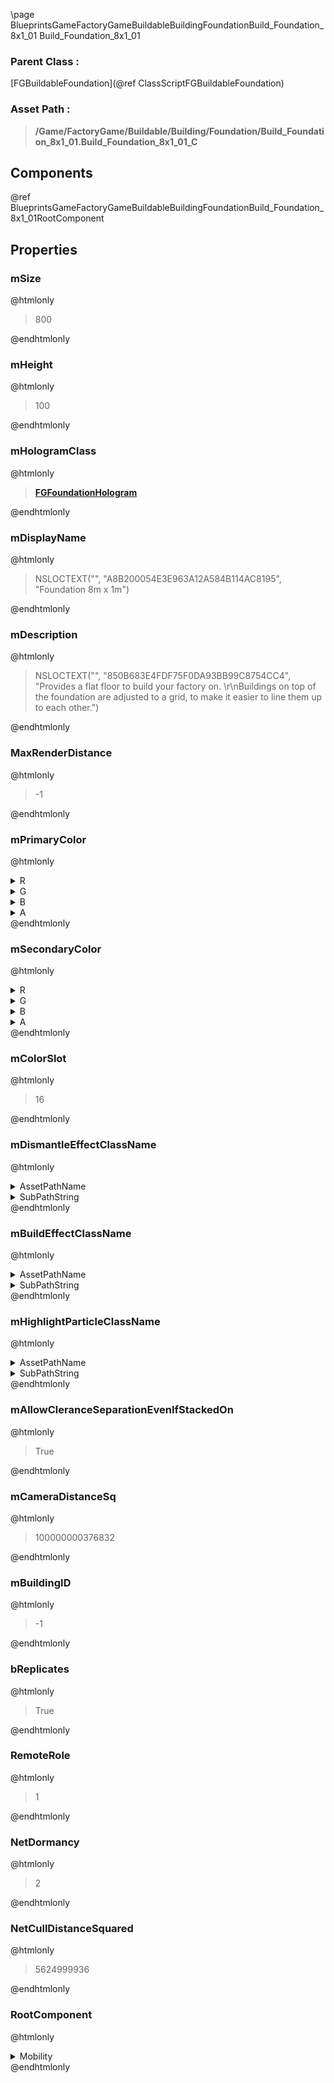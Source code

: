 \page BlueprintsGameFactoryGameBuildableBuildingFoundationBuild_Foundation_8x1_01 Build_Foundation_8x1_01
### Parent Class :
[FGBuildableFoundation](@ref ClassScriptFGBuildableFoundation)
### Asset Path :
<b><blockquote>/Game/FactoryGame/Buildable/Building/Foundation/Build_Foundation_8x1_01.Build_Foundation_8x1_01_C</blockquote></b>
## Components

@ref BlueprintsGameFactoryGameBuildableBuildingFoundationBuild_Foundation_8x1_01RootComponent

## Properties

### mSize
@htmlonly
<blockquote>800</blockquote>
@endhtmlonly

### mHeight
@htmlonly
<blockquote>100</blockquote>
@endhtmlonly

### mHologramClass
@htmlonly
<b><a href="_class_script_f_g_foundation_hologram.html"><blockquote>FGFoundationHologram</blockquote></a></b>
@endhtmlonly

### mDisplayName
@htmlonly
<blockquote>NSLOCTEXT("", "A8B200054E3E963A12A584B114AC8195", "Foundation 8m x 1m")</blockquote>
@endhtmlonly

### mDescription
@htmlonly
<blockquote>NSLOCTEXT("", "850B683E4FDF75F0DA93BB99C8754CC4", "Provides a flat floor to build your factory on. \r\nBuildings on top of the foundation are adjusted to a grid, to make it easier to line them up to each other.")</blockquote>
@endhtmlonly

### MaxRenderDistance
@htmlonly
<blockquote>-1</blockquote>
@endhtmlonly

### mPrimaryColor
@htmlonly
<details>
 <summary>R</summary>
<blockquote>-1</blockquote>
</details>
<details>
 <summary>G</summary>
<blockquote>-1</blockquote>
</details>
<details>
 <summary>B</summary>
<blockquote>-1</blockquote>
</details>
<details>
 <summary>A</summary>
<blockquote>1</blockquote>
</details>
@endhtmlonly

### mSecondaryColor
@htmlonly
<details>
 <summary>R</summary>
<blockquote>-1</blockquote>
</details>
<details>
 <summary>G</summary>
<blockquote>-1</blockquote>
</details>
<details>
 <summary>B</summary>
<blockquote>-1</blockquote>
</details>
<details>
 <summary>A</summary>
<blockquote>1</blockquote>
</details>
@endhtmlonly

### mColorSlot
@htmlonly
<blockquote>16</blockquote>
@endhtmlonly

### mDismantleEffectClassName
@htmlonly
<details>
 <summary>AssetPathName</summary>
<b><a href="_blueprints_game_factory_game_buildable_factory-shared_b_p__material_effect__dismantle.html"><blockquote>BP_MaterialEffect_Dismantle</blockquote></a></b>
</details>
<details>
 <summary>SubPathString</summary>
<blockquote></blockquote>
</details>
@endhtmlonly

### mBuildEffectClassName
@htmlonly
<details>
 <summary>AssetPathName</summary>
<b><a href="_blueprints_game_factory_game_buildable_factory-shared_b_p__material_effect__build.html"><blockquote>BP_MaterialEffect_Build</blockquote></a></b>
</details>
<details>
 <summary>SubPathString</summary>
<blockquote></blockquote>
</details>
@endhtmlonly

### mHighlightParticleClassName
@htmlonly
<details>
 <summary>AssetPathName</summary>
<b><a href="_blueprints_game_factory_game_buildable-shared_particle_new_building_ping.html"><blockquote>NewBuildingPing</blockquote></a></b>
</details>
<details>
 <summary>SubPathString</summary>
<blockquote></blockquote>
</details>
@endhtmlonly

### mAllowCleranceSeparationEvenIfStackedOn
@htmlonly
<blockquote>True</blockquote>
@endhtmlonly

### mCameraDistanceSq
@htmlonly
<blockquote>100000000376832</blockquote>
@endhtmlonly

### mBuildingID
@htmlonly
<blockquote>-1</blockquote>
@endhtmlonly

### bReplicates
@htmlonly
<blockquote>True</blockquote>
@endhtmlonly

### RemoteRole
@htmlonly
<blockquote>1</blockquote>
@endhtmlonly

### NetDormancy
@htmlonly
<blockquote>2</blockquote>
@endhtmlonly

### NetCullDistanceSquared
@htmlonly
<blockquote>5624999936</blockquote>
@endhtmlonly

### RootComponent
@htmlonly
<details>
 <summary>Mobility</summary>
<blockquote>0</blockquote>
</details>
@endhtmlonly

